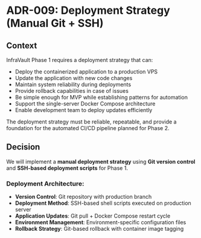 # ADR-009: Deployment Strategy (Manual Git + SSH)

## Context
InfraVault Phase 1 requires a deployment strategy that can:
- Deploy the containerized application to a production VPS
- Update the application with new code changes
- Maintain system reliability during deployments
- Provide rollback capabilities in case of issues
- Be simple enough for MVP while establishing patterns for automation
- Support the single-server Docker Compose architecture
- Enable development team to deploy updates efficiently

The deployment strategy must be reliable, repeatable, and provide a foundation for the automated CI/CD pipeline planned for Phase 2.

## Decision
We will implement a **manual deployment strategy** using **Git version control** and **SSH-based deployment scripts** for Phase 1.

### Deployment Architecture:
- **Version Control**: Git repository with production branch
- **Deployment Method**: SSH-based shell scripts executed on production server
- **Application Updates**: Git pull + Docker Compose restart cycle
- **Environment Management**: Environment-specific configuration files
- **Rollback Strategy**: Git-based rollback with container image tagging